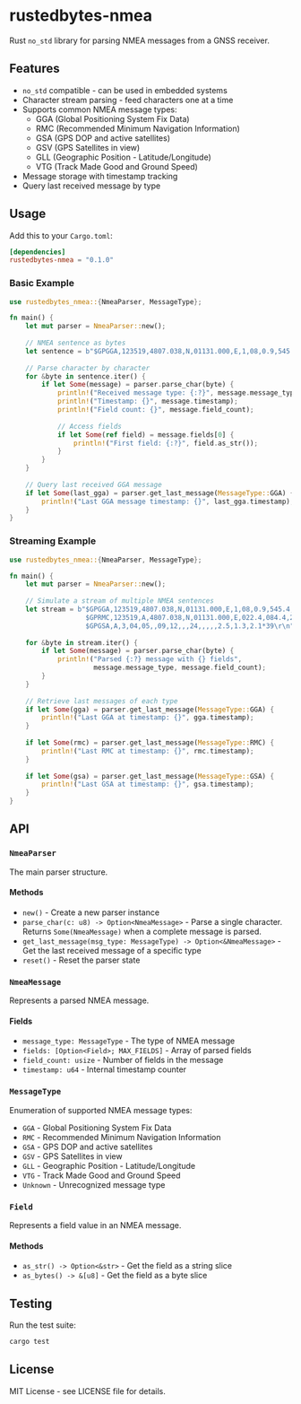 # rustedbytes-nmea

Rust `no_std` library for parsing NMEA messages from a GNSS receiver.

## Features

- `no_std` compatible - can be used in embedded systems
- Character stream parsing - feed characters one at a time
- Supports common NMEA message types:
  - GGA (Global Positioning System Fix Data)
  - RMC (Recommended Minimum Navigation Information)
  - GSA (GPS DOP and active satellites)
  - GSV (GPS Satellites in view)
  - GLL (Geographic Position - Latitude/Longitude)
  - VTG (Track Made Good and Ground Speed)
- Message storage with timestamp tracking
- Query last received message by type

## Usage

Add this to your `Cargo.toml`:

```toml
[dependencies]
rustedbytes-nmea = "0.1.0"
```

### Basic Example

```rust
use rustedbytes_nmea::{NmeaParser, MessageType};

fn main() {
    let mut parser = NmeaParser::new();
    
    // NMEA sentence as bytes
    let sentence = b"$GPGGA,123519,4807.038,N,01131.000,E,1,08,0.9,545.4,M,46.9,M,,*47\r\n";
    
    // Parse character by character
    for &byte in sentence.iter() {
        if let Some(message) = parser.parse_char(byte) {
            println!("Received message type: {:?}", message.message_type);
            println!("Timestamp: {}", message.timestamp);
            println!("Field count: {}", message.field_count);
            
            // Access fields
            if let Some(ref field) = message.fields[0] {
                println!("First field: {:?}", field.as_str());
            }
        }
    }
    
    // Query last received GGA message
    if let Some(last_gga) = parser.get_last_message(MessageType::GGA) {
        println!("Last GGA message timestamp: {}", last_gga.timestamp);
    }
}
```

### Streaming Example

```rust
use rustedbytes_nmea::{NmeaParser, MessageType};

fn main() {
    let mut parser = NmeaParser::new();
    
    // Simulate a stream of multiple NMEA sentences
    let stream = b"$GPGGA,123519,4807.038,N,01131.000,E,1,08,0.9,545.4,M,46.9,M,,*47\r\n\
                   $GPRMC,123519,A,4807.038,N,01131.000,E,022.4,084.4,230394,003.1,W*6A\r\n\
                   $GPGSA,A,3,04,05,,09,12,,,24,,,,,2.5,1.3,2.1*39\r\n";
    
    for &byte in stream.iter() {
        if let Some(message) = parser.parse_char(byte) {
            println!("Parsed {:?} message with {} fields", 
                     message.message_type, message.field_count);
        }
    }
    
    // Retrieve last messages of each type
    if let Some(gga) = parser.get_last_message(MessageType::GGA) {
        println!("Last GGA at timestamp: {}", gga.timestamp);
    }
    
    if let Some(rmc) = parser.get_last_message(MessageType::RMC) {
        println!("Last RMC at timestamp: {}", rmc.timestamp);
    }
    
    if let Some(gsa) = parser.get_last_message(MessageType::GSA) {
        println!("Last GSA at timestamp: {}", gsa.timestamp);
    }
}
```

## API

### `NmeaParser`

The main parser structure.

#### Methods

- `new()` - Create a new parser instance
- `parse_char(c: u8) -> Option<NmeaMessage>` - Parse a single character. Returns `Some(NmeaMessage)` when a complete message is parsed.
- `get_last_message(msg_type: MessageType) -> Option<&NmeaMessage>` - Get the last received message of a specific type
- `reset()` - Reset the parser state

### `NmeaMessage`

Represents a parsed NMEA message.

#### Fields

- `message_type: MessageType` - The type of NMEA message
- `fields: [Option<Field>; MAX_FIELDS]` - Array of parsed fields
- `field_count: usize` - Number of fields in the message
- `timestamp: u64` - Internal timestamp counter

### `MessageType`

Enumeration of supported NMEA message types:
- `GGA` - Global Positioning System Fix Data
- `RMC` - Recommended Minimum Navigation Information
- `GSA` - GPS DOP and active satellites
- `GSV` - GPS Satellites in view
- `GLL` - Geographic Position - Latitude/Longitude
- `VTG` - Track Made Good and Ground Speed
- `Unknown` - Unrecognized message type

### `Field`

Represents a field value in an NMEA message.

#### Methods

- `as_str() -> Option<&str>` - Get the field as a string slice
- `as_bytes() -> &[u8]` - Get the field as a byte slice

## Testing

Run the test suite:

```bash
cargo test
```

## License

MIT License - see LICENSE file for details.

